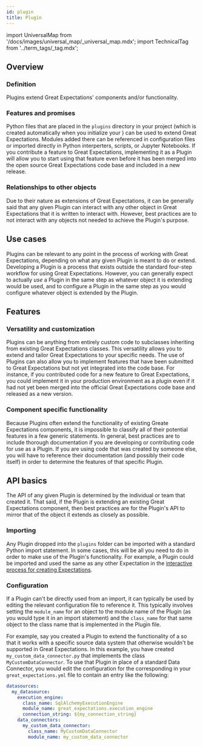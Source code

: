 ```yaml
---
id: plugin
title: Plugin
---
```

import UniversalMap from '/docs/images/universal_map/_universal_map.mdx';
import TechnicalTag from '../term_tags/_tag.mdx';

<UniversalMap setup='active' connect='active' create='active' validate='active'/>

## Overview

### Definition

Plugins extend Great Expectations' components and/or functionality.

### Features and promises

Python files that are placed in the `plugins` directory in your project (which is created automatically when you initialize your <TechnicalTag relative="../" tag="data_context" text="Data Context" />) can be used to extend Great Expectations.  Modules added there can be referenced in configuration files or imported directly in Python interperters, scripts, or Jupyter Notebooks.  If you contribute a feature to Great Expectations, implementing it as a Plugin will allow you to start using that feature even before it has been merged into the open source Great Expectations code base and included in a new release.

### Relationships to other objects

Due to their nature as extensions of Great Expectations, it can be generally said that any given Plugin can interact with any other object in Great Expectations that it is written to interact with.  However, best practices are to not interact with any objects not needed to achieve the Plugin's purpose.

## Use cases

<UniversalMap setup='active' connect='active' create='active' validate='active'/>

Plugins can be relevant to any point in the process of working with Great Expectations, depending on what any given Plugin is meant to do or extend.  Developing a Plugin is a process that exists outside the standard four-step workflow for using Great Expectations.  However, you can generally expect to actually *use* a Plugin in the same step as whatever object it is extending would be used, and to configure a Plugin in the same step as you would configure whatever object is extended by the Plugin.

## Features

### Versatility and customization

Plugins can be anything from entirely custom code to subclasses inheriting from existing Great Expectations classes.  This versatility allows you to extend and tailor Great Expectations to your specific needs.  The use of Plugins can also allow you to implement features that have been submitted to Great Expectations but not yet integrated into the code base.  For instance, if you contributed code for a new feature to Great Expectations, you could implement it in your production environment as a plugin even if it had not yet been merged into the official Great Expectations code base and released as a new version.

### Component specific functionality

Because Plugins often extend the functionality of existing Greate Expectations components, it is impossible to classify all of their potential features in a few generic statements.  In general, best practices are to include thorough documentation if you are developing or contributing code for use as a Plugin.  If you are using code that was created by someone else, you will have to reference their documentation (and possibly their code itself) in order to determine the features of that specific Plugin.

## API basics

The API of any given Plugin is determined by the individual or team that created it.  That said, if the Plugin is extending an existing Great Expectations component, then best practices are for the Plugin's API to mirror that of the object it extends as closely as possible.

### Importing

Any Plugin dropped into the `plugins` folder can be imported with a standard Python import statement.  In some cases, this will be all you need to do in order to make use of the Plugin's functionality.  For example, a <TechnicalTag relative="../" tag="custom_expectation" text="Custom Expectation" /> Plugin could be imported and used the same as any other Expectation in the [interactive process for creating Expectations](../guides/expectations/how_to_create_and_edit_expectations_with_instant_feedback_from_a_sample_batch_of_data.md).

### Configuration

If a Plugin can't be directly used from an import, it can typically be used by editing the relevant configuration file to reference it.  This typically involves setting the `module_name` for an object to the module name of the Plugin (as you would type it in an import statement) and the `class_name` for that same object to the class name that is implemented in the Plugin file.

For example, say you created a Plugin to extend the functionality of a <TechnicalTag relative="../" tag="data_connector" text="Data Connector" /> so that it works with a specific source data system that otherwise wouldn't be supported in Great Expectations.  In this example, you have created `my_custom_data_connector.py` that implements the class `MyCustomDataConnector`.  To use that Plugin in place of a standard Data Connector, you would edit the configuration for the corresponding <TechnicalTag relative="../" tag="datasource" text="Datasource" /> in your `great_expectations.yml` file to contain an entry like the following:

```yaml
datasources:
  my_datasource:
    execution_engine:
      class_name: SqlAlchemyExecutionEngine
      module_name: great_expectations.execution_engine
      connection_string: ${my_connection_string}
    data_connectors:
      my_custom_data_connector:
        class_name: MyCustomDataConnector
        module_name: my_custom_data_connector
```
